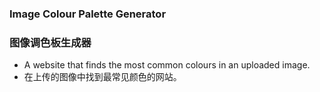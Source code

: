 ### Image Colour Palette Generator
### 图像调色板生成器

* A website that finds the most common colours in an uploaded image.
* 在上传的图像中找到最常见颜色的网站。
